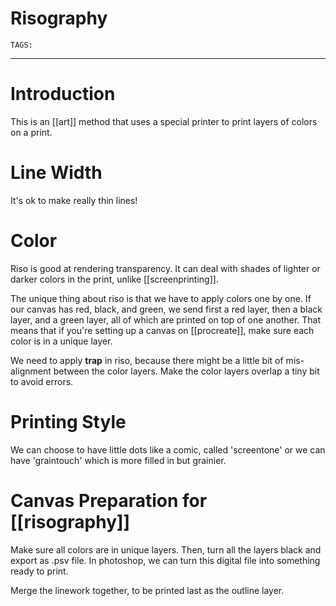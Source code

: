 # Risography
`TAGS:`

---
# Introduction
This is an [[art]] method that uses a special printer to print layers of colors on a print. 

# Line Width
It's ok to make really thin lines! 

# Color
Riso is good at rendering transparency. It can deal with shades of lighter or darker colors in the print, unlike [[screenprinting]].

The unique thing about riso is that we have to apply colors one by one. If our canvas has red, black, and green, we send first a red layer, then a black layer, and a green layer, all of which are printed on top of one another. That means that if you're setting up a canvas on [[procreate]], make sure each color is in a unique layer. 

We need to apply **trap** in riso, because there might be a little bit of mis-alignment between the color layers. Make the color layers overlap a tiny bit to avoid errors. 

# Printing Style
We can choose to have little dots like a comic, called 'screentone' or we can have 'graintouch' which is more filled in but grainier. 

# Canvas Preparation for [[risography]]
Make sure all colors are in unique layers. Then, turn all the layers black and export as .psv file. In photoshop, we can turn this digital file into something ready to print. 

Merge the linework together, to be printed last as the outline layer. 